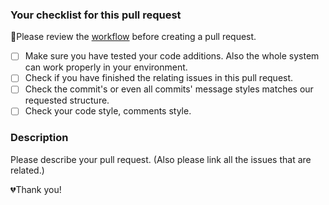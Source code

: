 ### Your checklist for this pull request
🚨Please review the [workflow](https://github.com/new-airbnb/wiki/wiki/Workflow#introduction) before creating a pull request.

- [ ] Make sure you have tested your code additions. Also the whole system can work properly in your environment.
- [ ] Check if you have finished the relating issues in this pull request.
- [ ] Check the commit's or even all commits' message styles matches our requested structure.
- [ ] Check your code style, comments style.

### Description
Please describe your pull request. (Also please link all the issues that are related.)

💔Thank you!
